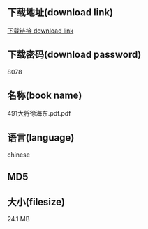 ## 下载地址(download link)
[下载链接 download link](https://voluble-croquembouche-d321dc.netlify.app/?s=491%E5%A4%A7%E5%B0%86%E5%BE%90%E6%B5%B7%E4%B8%9C.pdf)

## 下载密码(download password)
8078

## 名称(book name)
491大将徐海东.pdf.pdf

## 语言(language)
chinese

## MD5


## 大小(filesize)
24.1 MB
